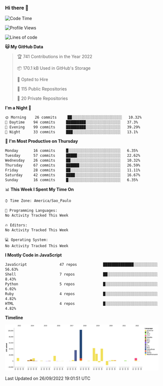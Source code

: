 ### Hi there 👋

<!--START_SECTION:waka-->
![Code Time](http://img.shields.io/badge/Code%20Time-4%2C045%20hrs%2039%20mins-blue)

![Profile Views](http://img.shields.io/badge/Profile%20Views-1-blue)

![Lines of code](https://img.shields.io/badge/From%20Hello%20World%20I%27ve%20Written-300%20Thousand%20lines%20of%20code-blue)

**🐱 My GitHub Data** 

> 🏆 741 Contributions in the Year 2022
 > 
> 📦 170.1 kB Used in GitHub's Storage 
 > 
> 💼 Opted to Hire
 > 
> 📜 115 Public Repositories 
 > 
> 🔑 20 Private Repositories  
 > 
**I'm a Night 🦉** 

```text
🌞 Morning    26 commits     ██░░░░░░░░░░░░░░░░░░░░░░░   10.32% 
🌆 Daytime    94 commits     █████████░░░░░░░░░░░░░░░░   37.3% 
🌃 Evening    99 commits     █████████░░░░░░░░░░░░░░░░   39.29% 
🌙 Night      33 commits     ███░░░░░░░░░░░░░░░░░░░░░░   13.1%

```
📅 **I'm Most Productive on Thursday** 

```text
Monday       16 commits     █░░░░░░░░░░░░░░░░░░░░░░░░   6.35% 
Tuesday      57 commits     █████░░░░░░░░░░░░░░░░░░░░   22.62% 
Wednesday    26 commits     ██░░░░░░░░░░░░░░░░░░░░░░░   10.32% 
Thursday     67 commits     ██████░░░░░░░░░░░░░░░░░░░   26.59% 
Friday       28 commits     ██░░░░░░░░░░░░░░░░░░░░░░░   11.11% 
Saturday     42 commits     ████░░░░░░░░░░░░░░░░░░░░░   16.67% 
Sunday       16 commits     █░░░░░░░░░░░░░░░░░░░░░░░░   6.35%

```


📊 **This Week I Spent My Time On** 

```text
⌚︎ Time Zone: America/Sao_Paulo

💬 Programming Languages: 
No Activity Tracked This Week

🔥 Editors: 
No Activity Tracked This Week

💻 Operating System: 
No Activity Tracked This Week

```

**I Mostly Code in JavaScript** 

```text
JavaScript               47 repos            ██████████████░░░░░░░░░░░   56.63% 
Shell                    7 repos             ██░░░░░░░░░░░░░░░░░░░░░░░   8.43% 
Python                   5 repos             █░░░░░░░░░░░░░░░░░░░░░░░░   6.02% 
Ruby                     4 repos             █░░░░░░░░░░░░░░░░░░░░░░░░   4.82% 
HTML                     4 repos             █░░░░░░░░░░░░░░░░░░░░░░░░   4.82%

```


**Timeline**

![Chart not found](https://raw.githubusercontent.com/jampow/jampow/master/charts/bar_graph.png) 


 Last Updated on 26/09/2022 19:01:51 UTC
<!--END_SECTION:waka-->
